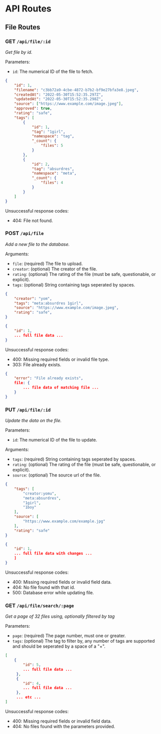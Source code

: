 # API Routes

## File Routes

### GET `/api/file/:id`

_Get file by id._

Parameters:

* `id`: The numerical ID of the file to fetch.

```json title="Successful Reponse (200)"
{
    "id": 1,
    "filename": "c3bb72a9-4cbe-4872-b7b2-bf9e27bfa3e8.jpeg",
    "createdAt": "2022-05-30T15:52:35.297Z",
    "updatedAt": "2022-05-30T15:52:35.298Z",
    "source": ["https://www.example.com/image.jpeg"],
    "approved": true,
    "rating": "safe",
    "tags": [
        {
            "id": 1,
            "tag": "1girl",
            "namespace": "tag",
            "_count": {
                "files": 5
            }
        },
        {
            "id": 2,
            "tag": "absurdres",
            "namespace": "meta",
            "_count": {
                "files": 4
            }
        }
    ]
}
```

Unsuccessful response codes:

* 404: File not found.

### POST `/api/file`

_Add a new file to the database._

Arguments:

* `file`: (required) The file to upload.
* `creator`: (optional) The creator of the file.
* `rating`: (optional) The rating of the file (must be safe, questionable, or explicit).
* `tags`:  (optional) String containing tags seperated by spaces.

```json title="Example request body"
{
    "creator": "yom",
    "tags": "meta:absurdres 1girl",
    "source": "https://www.example.com/image.jpeg",
    "rating": "safe",
}
```

```json title="Successful Reponse (201)"
{
    "id": 1,
    ... full file data ...
}
```

Unsuccessful response codes:

* 400: Missing required fields or invalid file type.
* 303: File already exists.

```json title="Unsuccessful Response (303)"
{
    "error": "File already exists",
    file: {
        ... file data of matching file ...
    }
}
```

### PUT `/api/file/:id`

_Update the data on the file._

Parameters:

* `id`: The numerical ID of the file to update.

Arguments:

* `tags`:  (required) String containing tags seperated by spaces.
* `rating`: (optional) The rating of the file (must be safe, questionable, or explicit).
* `source`: (optional) The source url of the file.

```json title="Example request body"
{
    "tags": [
        "creator:yomu",
        "meta:absurdres",
        "1girl",
        "1boy"
    ],
    "source": [
        "https://www.example.com/example.jpg"
    ],
    "rating": "safe" 
}
```

```json title="Successful Reponse (200)"
{
    "id": 1,
    ... full file data with changes ...
    ]
}
```

Unsuccessful response codes:

* 400: Missing required fields or invalid field data.
* 404: No file found with that id.
* 500: Database error while updating file.

### GET `/api/file/search/:page`

_Get a page of 32 files using, optionally filtered by tag_

Parameters:

* `page`: (required) The page number, must one or greater.
* `tags`: (optional) The tag to filter by, any number of tags are supported and should be seperated by a space of a "+".

```json title="Successful Reponse (200)"
[
    {
        "id": 5,
        ... full file data ...
     },
     {
        "id": 4,
        ... full file data ...
     },
     ... etc ...
]
```

Unsuccessful response codes:

* 400: Missing required fields or invalid field data.
* 404: No files found with the parameters provided.
